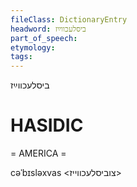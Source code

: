 ```yaml
---
fileClass: DictionaryEntry
headword: ביסלעכווײַז
part_of_speech: 
etymology: 
tags: 
---
```

ביסלעכווײַז

HASIDIC
=======
= AMERICA = 

cəˈbɪsləxvas <צוביסלעכווייז>